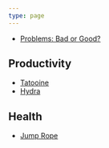 ```yaml
---
type: page
---
```


- [Problems: Bad or Good?](/general/problem-good-bad/)

## Productivity
- [Tatooine](/projects/tatooine/)
- [Hydra](/projects/hydra/)

## Health
- [Jump Rope](/general/sample/)